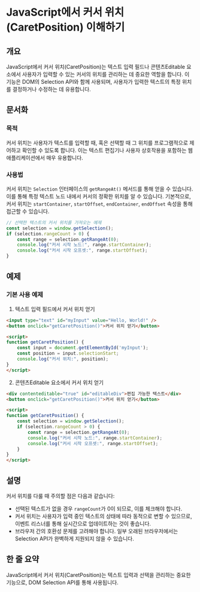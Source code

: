 <!--
Meta Description: # JavaScript에서 커서 위치(CaretPosition) 이해하기 ## 개요 JavaScript에서 커서 위치(CaretPosition)는 텍스트 입력 필드나 콘텐츠Editable 요소에서 사용자가 입력할 수 있는 커서의 위치를 관리하는 데 중요한 역할을 합니다...
Meta Keywords: selection, 텍스트, 위치를, const, range
-->

# JavaScript에서 커서 위치(CaretPosition) 이해하기

## 개요
JavaScript에서 커서 위치(CaretPosition)는 텍스트 입력 필드나 콘텐츠Editable 요소에서 사용자가 입력할 수 있는 커서의 위치를 관리하는 데 중요한 역할을 합니다. 이 기능은 DOM의 Selection API와 함께 사용되며, 사용자가 입력한 텍스트의 특정 위치를 결정하거나 수정하는 데 유용합니다.

## 문서화
### 목적
커서 위치는 사용자가 텍스트를 입력할 때, 혹은 선택할 때 그 위치를 프로그램적으로 제어하고 확인할 수 있도록 합니다. 이는 텍스트 편집기나 사용자 상호작용을 포함하는 웹 애플리케이션에서 매우 유용합니다.

### 사용법
커서 위치는 `Selection` 인터페이스의 `getRangeAt()` 메서드를 통해 얻을 수 있습니다. 이를 통해 특정 텍스트 노드 내에서 커서의 정확한 위치를 알 수 있습니다. 기본적으로, 커서 위치는 `startContainer`, `startOffset`, `endContainer`, `endOffset` 속성을 통해 접근할 수 있습니다.

```javascript
// 선택한 텍스트의 커서 위치를 가져오는 예제
const selection = window.getSelection();
if (selection.rangeCount > 0) {
    const range = selection.getRangeAt(0);
    console.log("커서 시작 노드:", range.startContainer);
    console.log("커서 시작 오프셋:", range.startOffset);
}
```

## 예제
### 기본 사용 예제
1. 텍스트 입력 필드에서 커서 위치 얻기
```html
<input type="text" id="myInput" value="Hello, World!" />
<button onclick="getCaretPosition()">커서 위치 얻기</button>

<script>
function getCaretPosition() {
    const input = document.getElementById('myInput');
    const position = input.selectionStart;
    console.log("커서 위치:", position);
}
</script>
```

2. 콘텐츠Editable 요소에서 커서 위치 얻기
```html
<div contenteditable="true" id="editableDiv">편집 가능한 텍스트</div>
<button onclick="getCaretPosition()">커서 위치 얻기</button>

<script>
function getCaretPosition() {
    const selection = window.getSelection();
    if (selection.rangeCount > 0) {
        const range = selection.getRangeAt(0);
        console.log("커서 시작 노드:", range.startContainer);
        console.log("커서 시작 오프셋:", range.startOffset);
    }
}
</script>
```

## 설명
커서 위치를 다룰 때 주의할 점은 다음과 같습니다:
- 선택된 텍스트가 없을 경우 `rangeCount`가 0이 되므로, 이를 체크해야 합니다.
- 커서 위치는 사용자가 입력 중인 텍스트의 상태에 따라 동적으로 변할 수 있으므로, 이벤트 리스너를 통해 실시간으로 업데이트하는 것이 좋습니다.
- 브라우저 간의 호환성 문제를 고려해야 합니다. 일부 오래된 브라우저에서는 Selection API가 완벽하게 지원되지 않을 수 있습니다.

## 한 줄 요약
JavaScript에서 커서 위치(CaretPosition)는 텍스트 입력과 선택을 관리하는 중요한 기능으로, DOM Selection API를 통해 사용됩니다.